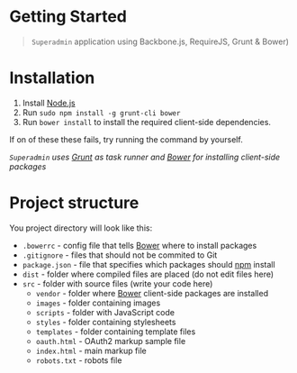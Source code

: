 # Getting Started
> `Superadmin` application using Backbone.js, RequireJS, Grunt & Bower)

# Installation

1. Install [Node.js](http://nodejs.org/)
2. Run ```sudo npm install -g grunt-cli bower```
3. Run ```bower install``` to install the required client-side dependencies.

If on of these these fails, try running the command by yourself.

*`Superadmin` uses [Grunt][Grunt] as task runner and [Bower][Bower] for installing client-side packages*

# Project structure

You project directory will look like this:

- `.bowerrc`       - config file that tells [Bower][Bower] where to install packages
- `.gitignore`     - files that should not be commited to Git
- `package.json`   - file that specifies which packages should [npm][npm] install
- `dist`           - folder where compiled files are placed (do not edit files here)
- `src`            - folder with source files (write your code here)
	- `vendor` 	     - folder where [Bower][Bower] client-side packages are installed
	- `images`       - folder containing images
	- `scripts`    	 - folder with JavaScript code
	- `styles`       - folder containing stylesheets
	- `templates`    - folder containing template files
	- `oauth.html`   - OAuth2 markup sample file
	- `index.html`   - main markup file
	- `robots.txt`   - robots file

[Grunt]: http://gruntjs.com/
[Bower]: http://bower.io/
[npm]: https://www.npmjs.org/